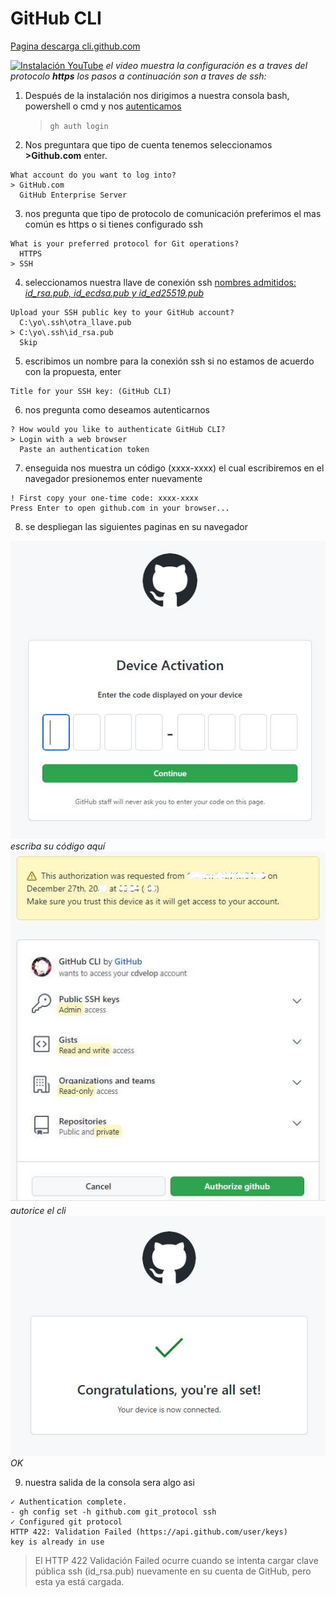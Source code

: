 # GitHub CLI

[Pagina descarga cli.github.com](https://cli.github.com/)


[![Instalación YouTube](https://img.youtube.com/vi/BsWGjeUTmUc/0.jpg)](https://www.youtube.com/watch?v=BsWGjeUTmUc)
_el video muestra la configuración es a traves del protocolo **https**
los pasos a continuación son a traves de ssh:_

1. Después de la instalación nos dirigimos a nuestra consola bash, powershell o cmd y nos [autenticamos](https://cli.github.com/manual/)
    > `gh auth login`

2. Nos preguntara que tipo de cuenta tenemos seleccionamos **>Github.com** enter.
```
What account do you want to log into?
> GitHub.com
  GitHub Enterprise Server
```

3. nos pregunta que tipo de protocolo de comunicación preferimos el mas común es https o si tienes configurado ssh
```
What is your preferred protocol for Git operations?
  HTTPS
> SSH
```

4. seleccionamos nuestra llave de conexión ssh [nombres admitidos: _id_rsa.pub, id_ecdsa.pub y id_ed25519.pub_](https://docs.github.com/es/authentication/connecting-to-github-with-ssh/checking-for-existing-ssh-keys "fuente docs.github.com")
```
Upload your SSH public key to your GitHub account?  
  C:\yo\.ssh\otra_llave.pub
> C:\yo\.ssh\id_rsa.pub
  Skip
```

5. escribimos un nombre para la conexión ssh si no estamos de acuerdo con la propuesta, enter
```
Title for your SSH key: (GitHub CLI)
```

6. nos pregunta como deseamos autenticarnos
```
? How would you like to authenticate GitHub CLI?
> Login with a web browser
  Paste an authentication token
```

7. enseguida nos muestra un código (xxxx-xxxx) el cual escribiremos en el navegador presionemos enter nuevamente
```
! First copy your one-time code: xxxx-xxxx
Press Enter to open github.com in your browser...
```
8. se despliegan las siguientes paginas en su navegador

![](assets/ssh-code01.JPG)
_escriba su código aquí_
![](assets/ssh-code02.JPG)
_autorice el cli_
![](assets/ssh-code03.JPG)
_OK_


9. nuestra salida de la consola sera algo asi
```
✓ Authentication complete.
- gh config set -h github.com git_protocol ssh
✓ Configured git protocol
HTTP 422: Validation Failed (https://api.github.com/user/keys)
key is already in use
```

>El HTTP 422 Validación Failed ocurre cuando se intenta cargar clave pública ssh (id_rsa.pub) nuevamente en su cuenta de GitHub, pero esta ya está cargada.

